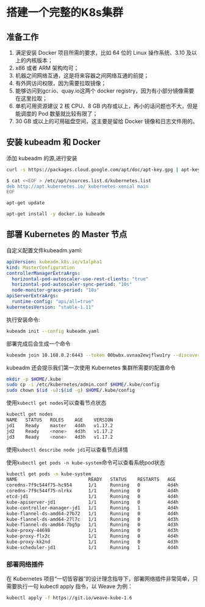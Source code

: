 # 搭建一个完整的K8s集群

## 准备工作

1. 满足安装 Docker 项目所需的要求，比如 64 位的 Linux 操作系统、3.10 及以上的内核版本；
2. x86 或者 ARM 架构均可；
3. 机器之间网络互通，这是将来容器之间网络互通的前提；
4. 有外网访问权限，因为需要拉取镜像；
5. 能够访问到gcr.io、quay.io这两个 docker registry，因为有小部分镜像需要在这里拉取；
6. 单机可用资源建议 2 核 CPU、8 GB 内存或以上，再小的话问题也不大，但是能调度的 Pod 数量就比较有限了；
7. 30 GB 或以上的可用磁盘空间，这主要是留给 Docker 镜像和日志文件用的。

## 安装 kubeadm 和 Docker

添加 kubeadm 的源,进行安装

```bash
curl -s https://packages.cloud.google.com/apt/doc/apt-key.gpg | apt-key add -

$ cat <<EOF > /etc/apt/sources.list.d/kubernetes.list
deb http://apt.kubernetes.io/ kubernetes-xenial main
EOF

apt-get update

apt-get install -y docker.io kubeadm
```

## 部署 Kubernetes 的 Master 节点

自定义配置文件kubeadm.yaml:

```yaml
apiVersion: kubeadm.k8s.io/v1alpha1
kind: MasterConfiguration
controllerManagerExtraArgs:
  horizontal-pod-autoscaler-use-rest-clients: "true"
  horizontal-pod-autoscaler-sync-period: "10s"
  node-monitor-grace-period: "10s"
apiServerExtraArgs:
  runtime-config: "api/all=true"
kubernetesVersion: "stable-1.11"
```

执行安装命令:

```bash
kubeadm init --config kubeadm.yaml
```

部署完成后会生成一个命令

```bash
kubeadm join 10.168.0.2:6443 --token 00bwbx.uvnaa2ewjflwu1ry --discovery-token-ca-cert-hash sha256:00eb62a2a6020f94132e3fe1ab721349bbcd3e9b94da9654cfe15f2985ebd711
```

kubeadm 还会提示我们第一次使用 Kubernetes 集群所需要的配置命令

```bash
mkdir -p $HOME/.kube
sudo cp -i /etc/kubernetes/admin.conf $HOME/.kube/config
sudo chown $(id -u):$(id -g) $HOME/.kube/config
```

使用`kubectl get nodes`可以查看节点状态

```bash
kubectl get nodes
NAME   STATUS   ROLES    AGE    VERSION
jd1    Ready    master   4d4h   v1.17.2
jd2    Ready    <none>   4d3h   v1.17.2
jd3    Ready    <none>   4d3h   v1.17.2
```

使用`kubectl describe node jd1`可以查看节点详情

使用`kubectl get pods -n kube-system`命令可以查看系统pod状态

```bash
kubectl get pods -n kube-system
NAME                          READY   STATUS    RESTARTS   AGE
coredns-7f9c544f75-hc954      1/1     Running   0          4d4h
coredns-7f9c544f75-nlrkx      1/1     Running   0          4d4h
etcd-jd1                      1/1     Running   0          4d4h
kube-apiserver-jd1            1/1     Running   0          4d4h
kube-controller-manager-jd1   1/1     Running   1          4d4h
kube-flannel-ds-amd64-27b72   1/1     Running   0          4d4h
kube-flannel-ds-amd64-27l7c   1/1     Running   0          4d3h
kube-flannel-ds-amd64-7bg5p   1/1     Running   0          4d3h
kube-proxy-44698              1/1     Running   0          4d3h
kube-proxy-flx2c              1/1     Running   0          4d4h
kube-proxy-kk2nd              1/1     Running   0          4d3h
kube-scheduler-jd1            1/1     Running   1          4d4h
```

### 部署网络插件

在 Kubernetes 项目“一切皆容器”的设计理念指导下，部署网络插件非常简单，只需要执行一句 kubectl apply 指令，以 Weave 为例：

```bash
kubectl apply -f https://git.io/weave-kube-1.6
```